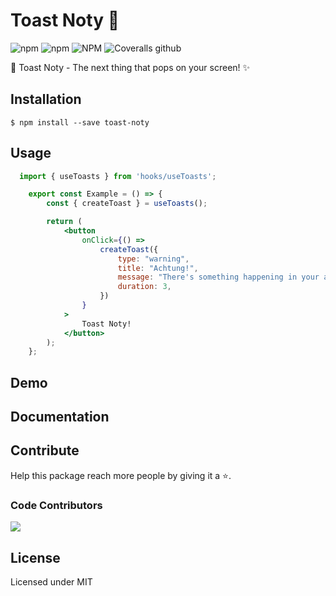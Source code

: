 # Toast Noty 🚀

![npm](https://img.shields.io/npm/dm/toast-noty.svg?label=%E2%8F%ACdownloads&style=for-the-badge)
![npm](https://img.shields.io/npm/v/toast-noty.svg?style=for-the-badge)
![NPM](https://img.shields.io/npm/l/toast-noty.svg?label=%F0%9F%93%9Clicense&style=for-the-badge)
![Coveralls github](https://img.shields.io/coveralls/github/istevkovski/toast-noty.svg?label=%E2%9B%B1coverage&style=for-the-badge)

🎉 Toast Noty - The next thing that pops on your screen! ✨

## Installation

```
$ npm install --save toast-noty
```

## Usage

```jsx
  import { useToasts } from 'hooks/useToasts';

	export const Example = () => {
		const { createToast } = useToasts();

		return (
			<button
				onClick={() =>
					createToast({
						type: "warning",
						title: "Achtung!",
						message: "There's something happening in your application that needs your attention ⚠️",
						duration: 3,
					})
				}
			>
				Toast Noty!
			</button>
		);
	};
```

## Demo

## Documentation

## Contribute

Help this package reach more people by giving it a ⭐.

### Code Contributors

<a href="https://github.com/istevkovski/toast-noty/graphs/contributors"><img src="https://opencollective.com/toast-noty/contributors.svg?width=890&button=false" /></a>

## License

Licensed under MIT
